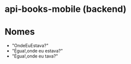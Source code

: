 # api-books-mobile (backend)
# Nomes 
- "OndeEuEstava?"
- "Égua!,onde eu estava?"
- "Égua!,onde eu tava?"
